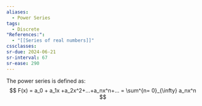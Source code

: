 ```yaml
---
aliases:
  - Power Series
tags:
  - Discrete
"References:":
  - "[[Series of real numbers]]"
cssclasses: 
sr-due: 2024-06-21
sr-interval: 67
sr-ease: 290
---
```

The power series is defined as: 
$$
F(x) = a_0 + a_1x +a_2x^2+...+a_nx^n+... = \sum^{n= 0}_{\infty} a_nx^n
$$

